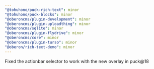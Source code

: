 ```yaml
---
"@tohuhono/puck-rich-text": minor
"@tohuhono/puck-blocks": minor
"@oberoncms/plugin-development": minor
"@oberoncms/plugin-uploadthing": minor
"@oberoncms/sqlite": minor
"@oberoncms/plugin-flydrive": minor
"@oberoncms/core": minor
"@oberoncms/plugin-turso": minor
"@oberon/rich-text-demo": minor
---
```


Fixed the actionbar selector to work with the new overlay in puck@18
